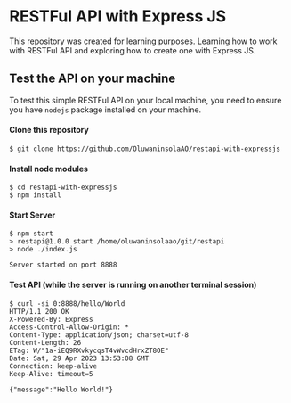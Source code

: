 # RESTFul API with Express JS

This repository was created for learning purposes. Learning how to work
with RESTFul API and exploring how to create one with Express JS.

## Test the API on your machine
To test this simple RESTFul API on your local machine, you need to ensure
you have `nodejs` package installed on your machine.

#### Clone this repository

```
$ git clone https://github.com/OluwaninsolaAO/restapi-with-expressjs
```


#### Install node modules

```
$ cd restapi-with-expressjs
$ npm install
```

#### Start Server
```
$ npm start
> restapi@1.0.0 start /home/oluwaninsolaao/git/restapi
> node ./index.js

Server started on port 8888
```

#### Test API (while the server is running on another terminal session)
```
$ curl -si 0:8888/hello/World
HTTP/1.1 200 OK
X-Powered-By: Express
Access-Control-Allow-Origin: *
Content-Type: application/json; charset=utf-8
Content-Length: 26
ETag: W/"1a-iEQ9RXvkycqsT4vWvcdHrxZT8OE"
Date: Sat, 29 Apr 2023 13:53:08 GMT
Connection: keep-alive
Keep-Alive: timeout=5

{"message":"Hello World!"}
```
